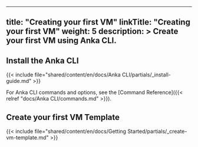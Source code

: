 
---
title: "Creating your first VM"
linkTitle: "Creating your first VM"
weight: 5
description: >
  Create your first VM using Anka CLI.
---

## Install the Anka CLI

{{< include file="shared/content/en/docs/Anka CLI/partials/_install-guide.md" >}}

For Anka CLI commands and options, see the [Command Reference]({{< relref "docs/Anka CLI/commands.md" >}}).

## Create your first VM Template

{{< include file="shared/content/en/docs/Getting Started/partials/_create-vm-template.md" >}}